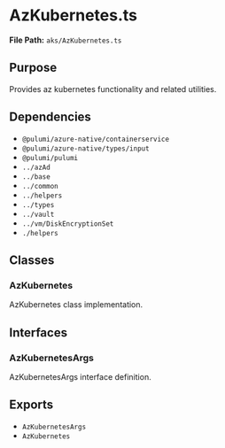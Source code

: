 # AzKubernetes.ts

**File Path:** `aks/AzKubernetes.ts`

## Purpose

Provides az kubernetes functionality and related utilities.

## Dependencies

- `@pulumi/azure-native/containerservice`
- `@pulumi/azure-native/types/input`
- `@pulumi/pulumi`
- `../azAd`
- `../base`
- `../common`
- `../helpers`
- `../types`
- `../vault`
- `../vm/DiskEncryptionSet`
- `./helpers`

## Classes

### AzKubernetes

AzKubernetes class implementation.

## Interfaces

### AzKubernetesArgs

AzKubernetesArgs interface definition.

## Exports

- `AzKubernetesArgs`
- `AzKubernetes`

